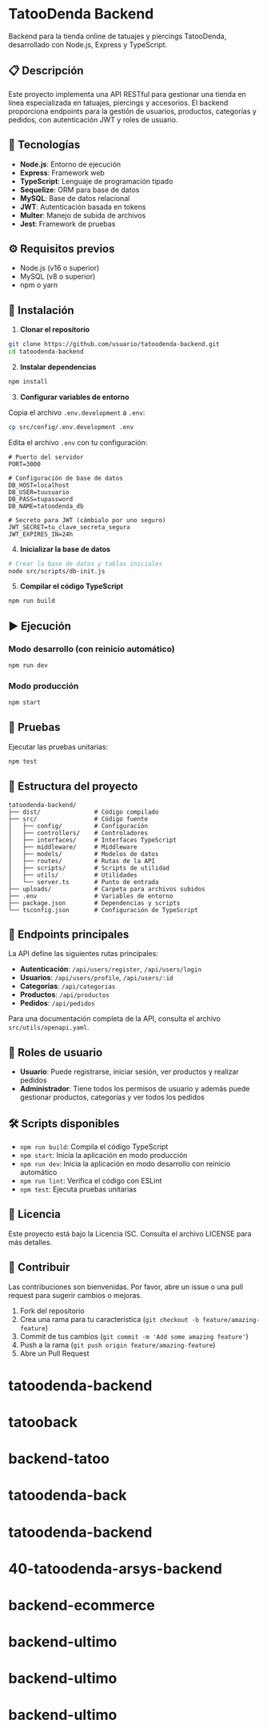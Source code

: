 # TatooDenda Backend

Backend para la tienda online de tatuajes y piercings TatooDenda, desarrollado con Node.js, Express y TypeScript.

## 📋 Descripción

Este proyecto implementa una API RESTful para gestionar una tienda en línea especializada en tatuajes, piercings y accesorios. El backend proporciona endpoints para la gestión de usuarios, productos, categorías y pedidos, con autenticación JWT y roles de usuario.

## 🚀 Tecnologías

- **Node.js**: Entorno de ejecución
- **Express**: Framework web
- **TypeScript**: Lenguaje de programación tipado
- **Sequelize**: ORM para base de datos
- **MySQL**: Base de datos relacional
- **JWT**: Autenticación basada en tokens
- **Multer**: Manejo de subida de archivos
- **Jest**: Framework de pruebas

## ⚙️ Requisitos previos

- Node.js (v16 o superior)
- MySQL (v8 o superior)
- npm o yarn

## 🔧 Instalación

1. **Clonar el repositorio**

```bash
git clone https://github.com/usuario/tatoodenda-backend.git
cd tatoodenda-backend
```

2. **Instalar dependencias**

```bash
npm install
```

3. **Configurar variables de entorno**

Copia el archivo `.env.development` a `.env`:

```bash
cp src/config/.env.development .env
```

Edita el archivo `.env` con tu configuración:

```
# Puerto del servidor
PORT=3000

# Configuración de base de datos
DB_HOST=localhost
DB_USER=tuusuario
DB_PASS=tupassword
DB_NAME=tatoodenda_db

# Secreto para JWT (cámbialo por uno seguro)
JWT_SECRET=tu_clave_secreta_segura
JWT_EXPIRES_IN=24h
```

4. **Inicializar la base de datos**

```bash
# Crear la base de datos y tablas iniciales
node src/scripts/db-init.js
```

5. **Compilar el código TypeScript**

```bash
npm run build
```

## ▶️ Ejecución

### Modo desarrollo (con reinicio automático)

```bash
npm run dev
```

### Modo producción

```bash
npm start
```

## 🧪 Pruebas

Ejecutar las pruebas unitarias:

```bash
npm test
```

## 📁 Estructura del proyecto

```
tatoodenda-backend/
├── dist/               # Código compilado
├── src/                # Código fuente
│   ├── config/         # Configuración
│   ├── controllers/    # Controladores
│   ├── interfaces/     # Interfaces TypeScript
│   ├── middleware/     # Middleware
│   ├── models/         # Modelos de datos
│   ├── routes/         # Rutas de la API
│   ├── scripts/        # Scripts de utilidad
│   ├── utils/          # Utilidades
│   └── server.ts       # Punto de entrada
├── uploads/            # Carpeta para archivos subidos
├── .env                # Variables de entorno
├── package.json        # Dependencias y scripts
└── tsconfig.json       # Configuración de TypeScript
```

## 🔗 Endpoints principales

La API define las siguientes rutas principales:

- **Autenticación**: `/api/users/register`, `/api/users/login`
- **Usuarios**: `/api/users/profile`, `/api/users/:id`
- **Categorías**: `/api/categorias`
- **Productos**: `/api/productos`
- **Pedidos**: `/api/pedidos`

Para una documentación completa de la API, consulta el archivo `src/utils/openapi.yaml`.

## 👥 Roles de usuario

- **Usuario**: Puede registrarse, iniciar sesión, ver productos y realizar pedidos
- **Administrador**: Tiene todos los permisos de usuario y además puede gestionar productos, categorías y ver todos los pedidos

## 🛠️ Scripts disponibles

- `npm run build`: Compila el código TypeScript
- `npm start`: Inicia la aplicación en modo producción
- `npm run dev`: Inicia la aplicación en modo desarrollo con reinicio automático
- `npm run lint`: Verifica el código con ESLint
- `npm test`: Ejecuta pruebas unitarias

## 📄 Licencia

Este proyecto está bajo la Licencia ISC. Consulta el archivo LICENSE para más detalles.

## 🤝 Contribuir

Las contribuciones son bienvenidas. Por favor, abre un issue o una pull request para sugerir cambios o mejoras.

1. Fork del repositorio
2. Crea una rama para tu característica (`git checkout -b feature/amazing-feature`)
3. Commit de tus cambios (`git commit -m 'Add some amazing feature'`)
4. Push a la rama (`git push origin feature/amazing-feature`)
5. Abre un Pull Request
# tatoodenda-backend
# tatooback
# backend-tatoo
# tatoodenda-back
# tatoodenda-backend
# 40-tatoodenda-arsys-backend
# backend-ecommerce
# backend-ultimo
# backend-ultimo
# backend-ultimo
